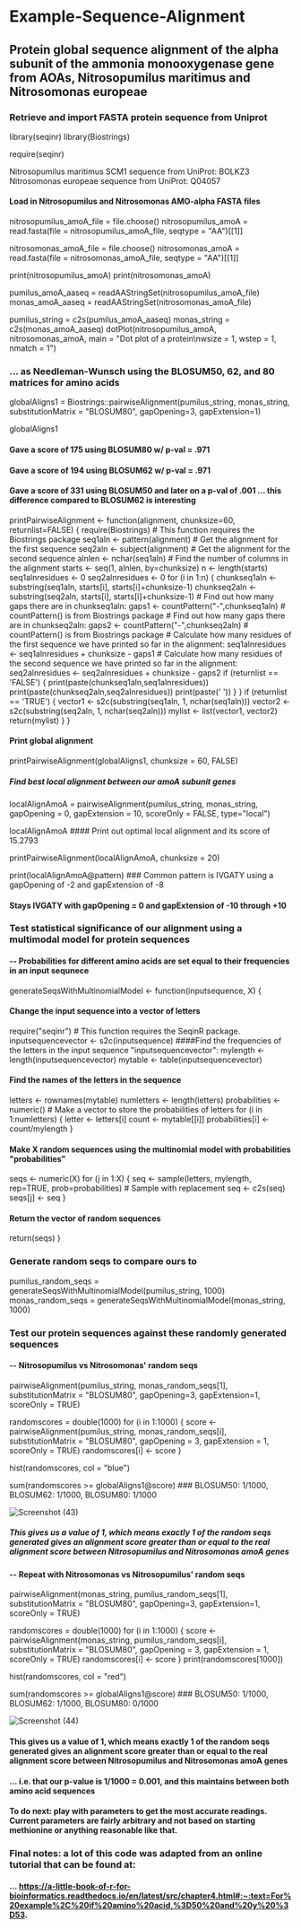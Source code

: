 # Example-Sequence-Alignment

## Protein global sequence alignment of the alpha subunit of the ammonia monooxygenase gene from AOAs, Nitrosopumilus maritimus and Nitrosomonas europeae 

### Retrieve and import FASTA protein sequence from Uniprot
library(seqinr)
library(Biostrings)

require(seqinr)

Nitrosopumilus maritimus SCM1 sequence from UniProt: BOLKZ3
Nitrosomonas europeae sequence from UniProt: Q04057

#### Load in Nitrosopumilus and Nitrosomonas AMO-alpha FASTA files

nitrosopumilus_amoA_file = file.choose()
nitrosopumilus_amoA = read.fasta(file = nitrosopumilus_amoA_file, seqtype = "AA")[[1]]

nitrosomonas_amoA_file = file.choose()
nitrosomonas_amoA = read.fasta(file = nitrosomonas_amoA_file, seqtype = "AA")[[1]]

print(nitrosopumilus_amoA)
print(nitrosomonas_amoA)

pumilus_amoA_aaseq = readAAStringSet(nitrosopumilus_amoA_file)
monas_amoA_aaseq = readAAStringSet(nitrosomonas_amoA_file)

pumilus_string = c2s(pumilus_amoA_aaseq)
monas_string = c2s(monas_amoA_aaseq)
dotPlot(nitrosopumilus_amoA, nitrosomonas_amoA, main = "Dot plot of a protein\nwsize = 1, wstep = 1, nmatch = 1")

### ... as Needleman-Wunsch using the BLOSUM50, 62, and 80 matrices for amino acids
globalAligns1 = Biostrings::pairwiseAlignment(pumilus_string, 
                                  monas_string,
                                  substitutionMatrix = "BLOSUM80",
                                  gapOpening=3, 
                                  gapExtension=1)

globalAligns1
#### Gave a score of 175 using BLOSUM80 w/ p-val = .971
#### Gave a score of 194 using BLOSUM62 w/ p-val = .971
#### Gave a score of 331 using BLOSUM50 and later on a p-val of .001 ... this difference compared to BLOSUM62 is interesting

printPairwiseAlignment <- function(alignment, chunksize=60, returnlist=FALSE)
{
  require(Biostrings)           # This function requires the Biostrings package
  seq1aln <- pattern(alignment) # Get the alignment for the first sequence
  seq2aln <- subject(alignment) # Get the alignment for the second sequence
  alnlen  <- nchar(seq1aln)     # Find the number of columns in the alignment
  starts  <- seq(1, alnlen, by=chunksize)
  n       <- length(starts)
  seq1alnresidues <- 0
  seq2alnresidues <- 0
  for (i in 1:n) {
    chunkseq1aln <- substring(seq1aln, starts[i], starts[i]+chunksize-1)
    chunkseq2aln <- substring(seq2aln, starts[i], starts[i]+chunksize-1)
    # Find out how many gaps there are in chunkseq1aln:
    gaps1 <- countPattern("-",chunkseq1aln) # countPattern() is from Biostrings package
    # Find out how many gaps there are in chunkseq2aln:
    gaps2 <- countPattern("-",chunkseq2aln) # countPattern() is from Biostrings package
    # Calculate how many residues of the first sequence we have printed so far in the alignment:
    seq1alnresidues <- seq1alnresidues + chunksize - gaps1
    # Calculate how many residues of the second sequence we have printed so far in the alignment:
    seq2alnresidues <- seq2alnresidues + chunksize - gaps2
    if (returnlist == 'FALSE')
    {
      print(paste(chunkseq1aln,seq1alnresidues))
      print(paste(chunkseq2aln,seq2alnresidues))
      print(paste(' '))
    }
  }
  if (returnlist == 'TRUE')
  {
    vector1 <- s2c(substring(seq1aln, 1, nchar(seq1aln)))
    vector2 <- s2c(substring(seq2aln, 1, nchar(seq2aln)))
    mylist <- list(vector1, vector2)
    return(mylist)
  }
}


#### Print global alignment 

printPairwiseAlignment(globalAligns1, chunksize = 60, FALSE)


##### Find best local alignment between our amoA subunit genes 
localAlignAmoA = pairwiseAlignment(pumilus_string, monas_string,  gapOpening = 0, gapExtension = 10, scoreOnly = FALSE, type="local")

localAlignAmoA #### Print out optimal local alignment and its score of 15.2793

printPairwiseAlignment(localAlignAmoA, chunksize =  20)

print(localAlignAmoA@pattern) ### Common pattern is IVGATY using a gapOpening of -2 and gapExtension of -8

#### Stays IVGATY with gapOpening = 0 and gapExtension of -10 through +10

### Test statistical significance of our alignment using a multimodal model for protein sequences 
#### -- Probabilities for different amino acids are set equal to their frequencies in an input sequnece

generateSeqsWithMultinomialModel <- function(inputsequence, X)
{
  #### Change the input sequence into a vector of letters
  require("seqinr") # This function requires the SeqinR package.
  inputsequencevector <- s2c(inputsequence)
  ####Find the frequencies of the letters in the input sequence "inputsequencevector":
  mylength <- length(inputsequencevector)
  mytable <- table(inputsequencevector)
  #### Find the names of the letters in the sequence
  letters <- rownames(mytable)
  numletters <- length(letters)
  probabilities <- numeric() # Make a vector to store the probabilities of letters
  for (i in 1:numletters)
  {
    letter <- letters[i]
    count <- mytable[[i]]
    probabilities[i] <- count/mylength
  }
  #### Make X random sequences using the multinomial model with probabilities "probabilities"
  seqs <- numeric(X)
  for (j in 1:X)
  {
    seq <- sample(letters, mylength, rep=TRUE, prob=probabilities) # Sample with replacement
    seq <- c2s(seq)
    seqs[j] <- seq
  }
  #### Return the vector of random sequences
  return(seqs)
}

### Generate random seqs to compare ours to 
pumilus_random_seqs = generateSeqsWithMultinomialModel(pumilus_string, 1000)
monas_random_seqs = generateSeqsWithMultinomialModel(monas_string, 1000)

### Test our protein sequences against these randomly generated sequences
#### -- Nitrosopumilus vs Nitrosomonas' random seqs

pairwiseAlignment(pumilus_string, monas_random_seqs[1], 
                  substitutionMatrix = "BLOSUM80",
                  gapOpening=3, 
                  gapExtension=1, 
                  scoreOnly = TRUE)

randomscores = double(1000)
for (i in 1:1000)
{
  score <- pairwiseAlignment(pumilus_string, monas_random_seqs[i], 
                             substitutionMatrix = "BLOSUM80",
                             gapOpening = 3, gapExtension = 1, scoreOnly = TRUE)
  randomscores[i] <- score
}

hist(randomscores, col = "blue")

sum(randomscores >= globalAligns1@score) ### BLOSUM50: 1/1000, BLOSUM62: 1/1000, BLOSUM80: 1/1000   

![Screenshot (43)](https://user-images.githubusercontent.com/32500894/151642083-f0aaca70-1d09-4836-a8bd-516b2c6622d9.png)

##### This gives us a value of 1, which means exactly 1 of the random seqs generated gives an alignment score greater than or equal to the real alignment score between Nitrosopumilus and Nitrosomonas amoA genes
#### -- Repeat with Nitrosomonas vs Nitrosopumilus' random seqs

pairwiseAlignment(monas_string, pumilus_random_seqs[1], 
                  substitutionMatrix = "BLOSUM80",
                  gapOpening=3, 
                  gapExtension=1, 
                  scoreOnly = TRUE)

randomscores = double(1000)
for (i in 1:1000)
{
  score <- pairwiseAlignment(monas_string, pumilus_random_seqs[i], 
                             substitutionMatrix = "BLOSUM80",
                             gapOpening = 3, gapExtension = 1, scoreOnly = TRUE)
  randomscores[i] <- score
}
print(randomscores[1000])

hist(randomscores, col = "red")

sum(randomscores >= globalAligns1@score) ### BLOSUM50: 1/1000, BLOSUM62: 1/1000, BLOSUM80: 0/1000

![Screenshot (44)](https://user-images.githubusercontent.com/32500894/151642093-60046846-08ce-43b0-884c-47c2c1ecfe96.png)

#### This gives us a value of 1, which means exactly 1 of the random seqs generated gives an alignment score greater than or equal to the real alignment score between Nitrosopumilus and Nitrosomonas amoA genes
#### ... i.e. that our p-value is 1/1000 = 0.001, and this maintains between both amino acid sequences

#### To do next: play with parameters to get the most accurate readings. Current parameters are fairly arbitrary and not based on starting methionine or anything reasonable like that. 

### Final notes: a lot of this code was adapted from an online tutorial that can be found at: 
#### ... https://a-little-book-of-r-for-bioinformatics.readthedocs.io/en/latest/src/chapter4.html#:~:text=For%20example%2C%20if%20amino%20acid,%3D50%20and%20y%20%3D53.

